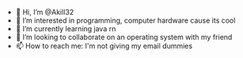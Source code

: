 - 👋 Hi, I’m @Akill32
- 👀 I’m interested in programming, computer hardware cause its cool
- 🌱 I’m currently learning java rn
- 💞️ I’m looking to collaborate on an operating system with my friend
- 📫 How to reach me: I'm not giving my email dummies

<!---
Akill32/Akill32 is a ✨ special ✨ repository because its `README.md` (this file) appears on your GitHub profile.
You can click the Preview link to take a look at your changes.
--->
